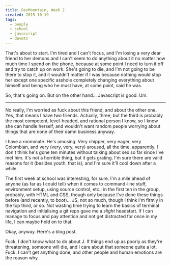 ```yaml
---
title: DevMountain, Week 2
created: 2015-10-19
tags:
  - people
  - school
  - javascript
  - devmtn
---
```


That's about to start. I'm tired and I can't focus, and I'm losing a very dear
friend to her demons and I can't seem to do anything about it no matter how much
time I spend on the phone, because at some point I need to turn it off and try
to catch up on work. She's going to die, and I'm not going to be there to stop
it, and it wouldn't matter if I was because nothing would stop her except one
specific asshole completely changing everything about himself and being who he
must have, at some point, said he was.

So, that's going on. But on the other hand... Javascript is good. Um.

---------

No really, I'm worried as fuck about this friend, and about the other one. Yes,
that means I have two friends. Actually, three, but the third is probably the
most competent, level-headed, and rational person I know, so I know she can
handle herself, and wouldn't want random people worrying about things that are
none of their damn business anyway.

I have a roommate. He's amusing. Very chipper, very eager, very Colombian, and
very (very, very, very) aroused, all the time, apparently. I don't think he's
gone ten minutes without talking about sex so far since I've met him. It's not a
horrible thing, but it gets grating. I'm sure there are valid reasons for it
(besides youth, that is), and I'm sure it'll cool down after a while.

The first week at school was interesting, for sure. I'm a mile ahead of anyone
(as far as I could tell) when it comes to command-line stuff, environment
setup, using source control, etc.; in the first ten in the group, probably,
with HTML and CSS, though only because I've done these things before (and
recently, to boot)... JS, not so much, though I think I'm firmly in the top
third, or so. Not wasting time trying to learn the basics of terminal
navigation and initialising a git repo gave me a _slight_ headstart. If I can
manage to focus and pay attention and not get distracted for once in my life,
I can maybe hold on to that.

Okay, anyway. Here's a blog post.

Fuck, I don't know what to do about J. If things end up as poorly as they're
threatening, someone will die, and I care about that someone quite a lot.
Fuck. I can't get anything done, and other people and human emotions are the
reason why.
